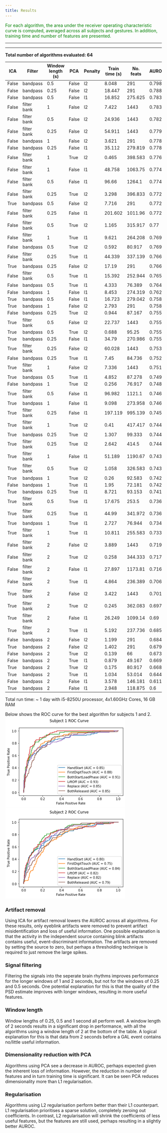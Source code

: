 ```yaml
---
title: Results
---
```


<span style="color:green"> For each algorithm, the area under the receiver operating characteristic curve is computed, averaged across all subjects and gestures. In addition, training time and number of features are presented. </span>

---
---

**Total number of algorithms evaluated: 64**

| ICA   | Filter      |   Window length (s) | PCA   | Penalty   |   Train time (s) |   No. feats |   AUROC |
|-------|-------------|-----------------|-------|-----------|--------------|-------------|---------|
| False | bandpass    |            0.5  | False | l2        |        8.048 |     291     |   0.798 |
| False | bandpass    |            0.25 | False | l2        |       18.447 |     291     |   0.788 |
| False | bandpass    |            0.5  | False | l1        |       16.852 |     275.625 |   0.783 |
| False | filter bank |            1    | False | l2        |        7.422 |    1443     |   0.783 |
| False | filter bank |            0.5  | False | l2        |       24.936 |    1443     |   0.782 |
| False | filter bank |            0.25 | False | l2        |       54.911 |    1443     |   0.779 |
| False | bandpass    |            1    | False | l2        |        3.621 |     291     |   0.778 |
| False | bandpass    |            0.25 | False | l1        |       35.112 |     279.819 |   0.778 |
| False | filter bank |            1    | True  | l2        |        0.465 |     398.583 |   0.776 |
| False | filter bank |            1    | False | l1        |       48.758 |    1063.75  |   0.774 |
| False | filter bank |            0.5  | False | l1        |       96.66  |    1264.1   |   0.774 |
| False | filter bank |            0.25 | True  | l2        |        3.298 |     396.833 |   0.772 |
| True  | bandpass    |            0.5  | False | l2        |        7.716 |     291     |   0.772 |
| False | filter bank |            0.25 | False | l1        |      201.602 |    1011.96  |   0.772 |
| False | filter bank |            0.5  | True  | l2        |        1.165 |     315.917 |   0.77  |
| False | filter bank |            1    | True  | l1        |        9.621 |     264.208 |   0.769 |
| False | bandpass    |            0.5  | True  | l2        |        0.592 |      80.917 |   0.769 |
| False | filter bank |            0.25 | True  | l1        |       44.339 |     337.139 |   0.766 |
| True  | bandpass    |            0.25 | False | l2        |       17.19  |     291     |   0.766 |
| False | filter bank |            0.5  | True  | l1        |       15.392 |     252.944 |   0.765 |
| False | bandpass    |            0.5  | True  | l1        |        4.333 |      76.389 |   0.764 |
| False | bandpass    |            1    | False | l1        |        8.453 |     274.319 |   0.762 |
| True  | bandpass    |            0.5  | False | l1        |       16.723 |     279.042 |   0.758 |
| True  | bandpass    |            1    | False | l2        |        2.793 |     291     |   0.758 |
| False | bandpass    |            0.25 | True  | l2        |        0.944 |      87.167 |   0.755 |
| True  | filter bank |            0.5  | False | l2        |       22.737 |    1443     |   0.755 |
| True  | bandpass    |            0.5  | True  | l2        |        0.688 |      95.25  |   0.755 |
| True  | bandpass    |            0.25 | False | l1        |       34.79  |     270.986 |   0.755 |
| True  | filter bank |            0.25 | False | l2        |       60.028 |    1443     |   0.753 |
| False | bandpass    |            0.25 | True  | l1        |        7.45  |      84.736 |   0.752 |
| True  | filter bank |            1    | False | l2        |        7.336 |    1443     |   0.751 |
| True  | bandpass    |            0.5  | True  | l1        |        4.852 |      87.278 |   0.749 |
| False | bandpass    |            1    | True  | l2        |        0.256 |      76.917 |   0.748 |
| True  | filter bank |            0.5  | False | l1        |       96.982 |    1121.1   |   0.746 |
| True  | bandpass    |            1    | False | l1        |        9.098 |     273.958 |   0.746 |
| True  | filter bank |            0.25 | False | l1        |      197.119 |     995.139 |   0.745 |
| True  | filter bank |            1    | True  | l2        |        0.41  |     417.417 |   0.744 |
| True  | bandpass    |            0.25 | True  | l2        |        1.307 |      99.333 |   0.744 |
| True  | filter bank |            0.25 | True  | l2        |        2.642 |     414.5   |   0.744 |
| True  | filter bank |            1    | False | l1        |       51.189 |    1190.67  |   0.743 |
| True  | filter bank |            0.5  | True  | l2        |        1.058 |     326.583 |   0.743 |
| True  | bandpass    |            1    | True  | l2        |        0.26  |      92.583 |   0.742 |
| False | bandpass    |            1    | True  | l1        |        1.95  |      72.181 |   0.742 |
| True  | bandpass    |            0.25 | True  | l1        |        8.721 |      93.153 |   0.741 |
| True  | filter bank |            0.5  | True  | l1        |       17.675 |     253.5   |   0.736 |
| True  | filter bank |            0.25 | True  | l1        |       44.99  |     341.972 |   0.736 |
| True  | bandpass    |            1    | True  | l1        |        2.727 |      76.944 |   0.734 |
| True  | filter bank |            1    | True  | l1        |       10.811 |     255.583 |   0.733 |
| False | filter bank |            2    | False | l2        |        3.889 |    1443     |   0.719 |
| False | filter bank |            2    | True  | l2        |        0.258 |     344.333 |   0.717 |
| False | filter bank |            2    | False | l1        |       27.897 |    1173.81  |   0.716 |
| False | filter bank |            2    | True  | l1        |        4.864 |     236.389 |   0.706 |
| True  | filter bank |            2    | False | l2        |        3.422 |    1443     |   0.701 |
| True  | filter bank |            2    | True  | l2        |        0.245 |     362.083 |   0.697 |
| True  | filter bank |            2    | False | l1        |       26.249 |    1099.14  |   0.69  |
| True  | filter bank |            2    | True  | l1        |        5.192 |     237.736 |   0.685 |
| False | bandpass    |            2    | False | l2        |        1.199 |     291     |   0.684 |
| True  | bandpass    |            2    | False | l2        |        1.402 |     291     |   0.679 |
| False | bandpass    |            2    | True  | l2        |        0.139 |      66     |   0.673 |
| False | bandpass    |            2    | True  | l1        |        0.879 |      49.167 |   0.669 |
| True  | bandpass    |            2    | True  | l2        |        0.175 |      80.917 |   0.668 |
| True  | bandpass    |            2    | True  | l1        |        1.034 |      53.014 |   0.644 |
| False | bandpass    |            2    | False | l1        |        3.578 |     146.181 |   0.611 |
| True  | bandpass    |            2    | False | l1        |        2.948 |     118.875 |   0.6   |

Total run time: ~ 1 day with i5-8250U processor, 4x1.60GHz Cores, 16 GB RAM

Below shows the ROC curve for the best algorithm for subjects 1 and 2. 
![subj1_roc](images/subj1_roc.png)
![subj2_roc](images/subj2_roc.png)

### Artifact removal 
Using ICA for artifact removal lowers the AUROC across all algorithms. For these results, only eyeblink artifacts were removed to prevent artifact misidentification and loss of useful information. One possible explanation is that the activity in the independent source containing blink artifacts contains useful, event-discriminant information. The artifacts are removed by setting the source to zero, but perhaps a thresholding technique is required to just remove the large spikes. 

### Signal filtering
Filtering the signals into the seperate brain rhythms improves performance for the longer windows of 1 and 2 seconds, but not for the windows of 0.25 and 0.5 seconds. One potential explanation for this is that the quality of the PSD estimate improves with longer windows, resulting in more useful features.

### Window length
Window lengths of 0.25, 0.5 and 1 second all perform well. A window length of 2 seconds results in a significant drop in performance, with all the algorithms using a window length of 2 at the bottom of the table. A logical explanation for this is that data from 2 seconds before a GAL event contains no/little useful information.  

### Dimensionality reduction with PCA
Algorithms using PCA see a decrease in AUROC, perhaps expected given the inherent loss of information. However, the reduction in number of features and in turn training time is significant. It can be seen PCA reduces dimensionality more than L1 regularisation. 

### Regularisation 
Algorithms using L2 regularisation perform better than their L1 counterpart. L1 regularisation prioritises a sparse solution, completely zeroing out coefficients. In contrast, L2 regularisation will shrink the coefficients of less useful features, but the features are still used, perhaps resulting in a slightly better AUROC. 
